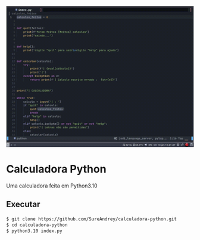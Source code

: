 ![](calculadora-python.gif)

# Calculadora Python

Uma calculadora feita em Python3.10

## Executar

```shell
$ git clone https://github.com/SureAndrey/calculadora-python.git
$ cd calculadora-python
$ python3.10 index.py
```
